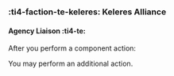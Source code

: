 ### :ti4-faction-te-keleres: **Keleres Alliance**

#### Agency Liaison :ti4-te:

After you perform a component action:

You may perform an additional action.
